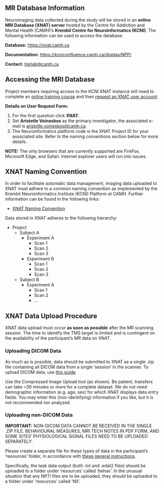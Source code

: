 ## MR Database Information
Neuroimaging data collected during the study will be stored in an **online MRI Database (XNAT) server** hosted by the Centre for Addiction and Mental Health (CAMH)’s **Krembil Centre for Neuroinformatics (KCNI)**. The following information can be used to access the database:

**Database:** https://xnat.camh.ca

**Documentation:** https://kcniconfluence.camh.ca/display/NPP/

**Contact:**  tigrlab@camh.ca

## Accessing the MRI Database
Project members requiring access to the KCNI XNAT instance will need to complete an [online training course](https://kcniconfluence.camh.ca/display/NPP/XNAT+Workshop) and then [request an XNAT user account](https://kcniconfluence.camh.ca/pages/viewpage.action?pageId=6455465#XNATIntroduction-NewUserRequest).


**Details on User Request Form:**
1. For the first question click **XNAT**.
2. Set **Aristotle Voineskos** as the primary investigator, the associated e-mail is aristotle.voineskos@camh.ca.
3. The Neuroinformatics platform code is the XNAT Project ID for your associated site. Refer to the naming conventions section below for more details.

**NOTE:**
The only browsers that are currently supported are FireFox, Microsoft Edge, and Safari. Internet explorer users will run into issues.

## XNAT Naming Convention
In order to facilitate automatic data management, imaging data uploaded to XNAT must adhere to a common naming convention as implemented by the Krembil Neuroinformatics Institute (KCNI) Platform at CAMH. Further information can be found in the following links:
- [XNAT Naming Convention](https://kcniconfluence.camh.ca/display/NPP/XNAT+Naming+Convention)

Data stored in XNAT adheres to the following hierarchy:
- Project
  - Subject A
    - Experiment A
      - Scan 1
      - Scan 2
      - Scan 3
    - Experiment B
      - Scan 1
      - Scan 2
      - Scan 3
  - Subject B
    - Experiment A
      - Scan 1
      - Scan 2
      - ...

## XNAT Data Upload Procedure

XNAT data upload must occur **as soon as possible** after the MR scanning session. The time to identify the TMS target is limited and is contingent on the availability of the participant’s MR data on XNAT.

### Uploading DICOM Data

As much as is possible, data should be submitted to XNAT as a single .zip file containing all DICOM data from a single ‘session’ in the scanner. To upload DICOM data, use [this guide](https://kcniconfluence.camh.ca/display/NPP/MR+Upload+Instructions).

Use the Compressed Image Upload tool (as shown). Be patient, transfers can take ~30 minutes or more for a complete dataset. We do not need demographic information (e.g. age, sex) for which XNAT displays data entry fields. You may enter this (non-identifying) information if you like, but it is not recommended nor analyzed.

### Uploading non-DICOM Data

**IMPORTANT:** NON-DICOM DATA CANNOT BE RECEIVED IN THE SINGLE .ZIP FILE. BEHAVIOURAL MEASURES, MRI TECH NOTES IN PDF FORM, AND SOME SITES’ PHYSIOLOGICAL SIGNAL FILES NEED TO BE UPLOADED SEPARATELY. 

Please create a separate file for these types of data in the participant’s ‘resources’ folder, in accordance with [these general instructions](https://kcniconfluence.camh.ca/display/NPP/Non-DICOM+Upload+Instructions). 

Specifically, the task data output (both .txt and .edat2 files) should be uploaded to a folder under ‘resources’ called ‘behav’. In the unusual situation that any NIfTI files are to be uploaded, they should be uploaded to a folder under ‘resources’ called ‘NII’.